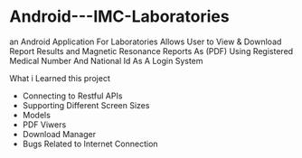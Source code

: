 # Android---IMC-Laboratories

an Android Application For Laboratories Allows User to View & Download Report Results and Magnetic Resonance Reports As (PDF) Using
Registered Medical Number And National Id As A Login System

What i Learned this project
- Connecting to Restful APIs
-	Supporting Different Screen Sizes
- Models 
- PDF Viwers
- Download Manager
- Bugs Related to Internet Connection 
